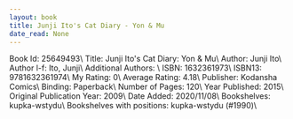 ```yaml
---
layout: book
title: Junji Ito's Cat Diary - Yon & Mu
date_read: None
---
```


Book Id: 25649493\ 
Title: Junji Ito's Cat Diary: Yon & Mu\ 
Author: Junji Ito\ 
Author l-f: Ito, Junji\ 
Additional Authors: \ 
ISBN: 1632361973\ 
ISBN13: 9781632361974\ 
My Rating: 0\ 
Average Rating: 4.18\ 
Publisher: Kodansha Comics\ 
Binding: Paperback\ 
Number of Pages: 120\ 
Year Published: 2015\ 
Original Publication Year: 2009\ 
Date Added: 2020/11/08\ 
Bookshelves: kupka-wstydu\ 
Bookshelves with positions: kupka-wstydu (#1990)\ 

